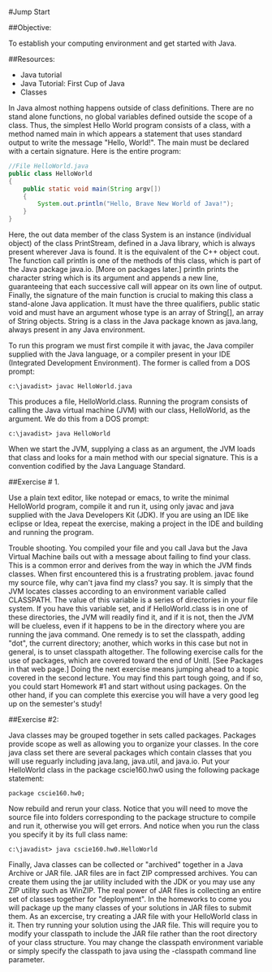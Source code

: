 #Jump Start

##Objective: 

To establish your computing environment and get started with Java.

##Resources:

* Java tutorial
* Java Tutorial: First Cup of Java
* Classes

In Java almost nothing happens outside of class definitions. There are no stand alone functions, no global variables defined outside the scope of a class. Thus, the simplest Hello World program consists of a class, with a method named main in which appears a statement that uses standard output to write the message "Hello, World!". The main must be declared with a certain signature. Here is the entire program:

```Java
//File HelloWorld.java
public class HelloWorld
{
	public static void main(String argv[])
  	{
  		System.out.println("Hello, Brave New World of Java!");
  	}
}
```

Here, the out data member of the class System is an instance (individual object) of the class PrintStream, defined in a Java library, which is always present wherever Java is found. It is the equivalent of the C++ object cout. The function call println is one of the methods of this class, which is part of the Java package java.io. [More on packages later.] println prints the character string which is its argument and appends a new line, guaranteeing that each successive call will appear on its own line of output. Finally, the signature of the main function is crucial to making this class a stand-alone Java application. It must have the three qualifiers, public static void and must have an argument whose type is an array of String[], an array of String objects. String is a class in the Java package known as java.lang, always present in any Java environment.

To run this program we must first compile it with javac, the Java compiler supplied with the Java language, or a compiler present in your IDE (Integrated Development Environment). The former is called from a DOS prompt:

```
c:\javadist> javac HelloWorld.java 
```

This produces a file, HelloWorld.class. Running the program consists of calling the Java virtual machine (JVM) with our class, HelloWorld, as the argument. We do this from a DOS prompt:

```
c:\javadist> java HelloWorld 
```

When we start the JVM, supplying a class as an argument, the JVM loads that class and looks for a main method with our special signature. This is a convention codified by the Java Language Standard.

##Exercise # 1. 

Use a plain text editor, like notepad or emacs, to write the minimal HelloWorld program, compile it and run it, using only javac and java supplied with the Java Developers Kit (JDK). If you are using an IDE like eclipse or Idea, repeat the exercise, making a project in the IDE and building and running the program.

Trouble shooting. You compiled your file and you call Java but the Java Virtual Machine bails out with a message about failing to find your class. This is a common error and derives from the way in which the JVM finds classes. When first encountered this is a frustrating problem. javac found my source file, why can't java find my class? you say. It is simply that the JVM locates classes according to an environment variable called CLASSPATH. The value of this variable is a series of directories in your file system. If you have this variable set, and if HelloWorld.class is in one of these directories, the JVM will readily find it, and if it is not, then the JVM will be clueless, even if it happens to be in the directory where you are running the java command. One remedy is to set the classpath, adding "dot", the current directory; another, which works in this case but not in general, is to unset classpath altogether.
The following exercise calls for the use of packages, which are covered toward the end of UnitI. [See Packages in that web page.] Doing the next exercise means jumping ahead to a topic covered in the second lecture. You may find this part tough going, and if so, you could start Homework #1 and start without using packages. On the other hand, if you can complete this exercise you will have a very good leg up on the semester's study!

##Exercise #2: 

Java classes may be grouped together in sets called packages. Packages provide scope as well as allowing you to organize your classes. In the core java class set there are several packages which contain classes that you will use reguarly including java.lang, java.util, and java.io. Put your HelloWorld class in the package cscie160.hw0 using the following package statement:

```
package cscie160.hw0;
```

Now rebuild and rerun your class. Notice that you will need to move the source file into folders corresponding to the package structure to compile and run it, otherwise you will get errors. And notice when you run the class you specify it by its full class name:

```
c:\javadist> java cscie160.hw0.HelloWorld 
```

Finally, Java classes can be collected or "archived" together in a Java Archive or JAR file. JAR files are in fact ZIP compressed archives. You can create them using the jar utility included with the JDK or you may use any ZIP utility such as WinZIP. The real power of JAR files is collecting an entire set of classes together for "deployment". In the homeworks to come you will package up the many classes of your solutions in JAR files to submit them. As an excercise, try creating a JAR file with your HelloWorld class in it. Then try running your solution using the JAR file. This will require you to modify your classpath to include the JAR file rather than the root directory of your class structure. You may change the classpath environment variable or simply specify the classpath to java using the -classpath command line parameter.
